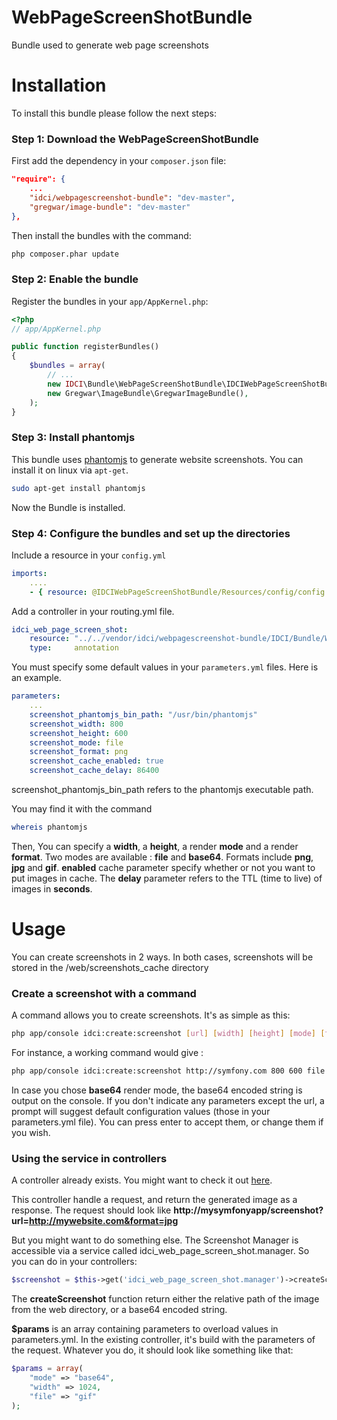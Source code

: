 WebPageScreenShotBundle
=======================

Bundle used to generate web page screenshots

Installation
============

To install this bundle please follow the next steps:

### Step 1: Download the WebPageScreenShotBundle

First add the dependency in your `composer.json` file:

```json
"require": {
    ...
    "idci/webpagescreenshot-bundle": "dev-master",
    "gregwar/image-bundle": "dev-master"
},
```

Then install the bundles with the command:

```sh
php composer.phar update
```

### Step 2: Enable the bundle

Register the bundles in your `app/AppKernel.php`:

```php
<?php
// app/AppKernel.php

public function registerBundles()
{
    $bundles = array(
        // ...
        new IDCI\Bundle\WebPageScreenShotBundle\IDCIWebPageScreenShotBundle(),
        new Gregwar\ImageBundle\GregwarImageBundle(),
    );
}
```

### Step 3: Install phantomjs

This bundle uses [phantomjs](http://phantomjs.org/ "phantomjs") to generate website screenshots. You can install it on linux via `apt-get`.

```sh
sudo apt-get install phantomjs
```

Now the Bundle is installed.

### Step 4: Configure the bundles and set up the directories

Include a resource in your `config.yml`

```yml
imports:
    ....
    - { resource: @IDCIWebPageScreenShotBundle/Resources/config/config.yml }
```

Add a controller in your routing.yml file.
```yml
idci_web_page_screen_shot:
    resource: "../../vendor/idci/webpagescreenshot-bundle/IDCI/Bundle/WebPageScreenShotBundle/Controller"
    type:     annotation
```

You must specify some default values in your `parameters.yml` files. Here is an example.

```yml
parameters:
    ...
    screenshot_phantomjs_bin_path: "/usr/bin/phantomjs"
    screenshot_width: 800
    screenshot_height: 600
    screenshot_mode: file
    screenshot_format: png
    screenshot_cache_enabled: true
    screenshot_cache_delay: 86400
```

screenshot_phantomjs_bin_path refers to the phantomjs executable path.

You may find it with the command

```sh
whereis phantomjs
```

Then, You can specify a **width**, a **height**, a render **mode** and a render **format**. Two modes are available : **file** and **base64**. Formats include **png**, **jpg** and **gif**.
**enabled** cache parameter specify whether or not you want to put images in cache. The **delay** parameter refers to the TTL (time to live) of images in **seconds**.

Usage
=====

You can create screenshots in 2 ways. In both cases, screenshots will be stored in the /web/screenshots_cache directory

### Create a screenshot with a command

A command allows you to create screenshots. It's as simple as this: 
```sh
php app/console idci:create:screenshot [url] [width] [height] [mode] [format]
```

For instance, a working command would give :
```sh
php app/console idci:create:screenshot http://symfony.com 800 600 file jpg
```

In case you chose **base64** render mode, the base64 encoded string is output on the console. If you don't indicate any parameters except the url, a prompt will suggest default configuration values (those in your parameters.yml file). You can press enter to accept them, or change them if you wish.

### Using the service in controllers

A controller already exists. You might want to check it out [here](https://github.com/IDCI-Consulting/WebPageScreenShotBundle/blob/master/Controller/FrontController.php "front-controller").

This controller handle a request, and return the generated image as a response.
The request should look like **http://mysymfonyapp/screenshot?url=http://mywebsite.com&format=jpg**

But you might want to do something else.
The Screenshot Manager is accessible via a service called idci_web_page_screen_shot.manager. So you can do in your controllers:

```php
$screenshot = $this->get('idci_web_page_screen_shot.manager')->createScreenshot($url, $params);
```

The **createScreenshot** function return either the relative path of the image from the web directory, or a base64 encoded string.

**$params** is an array containing parameters to overload values in parameters.yml. In the existing controller, it's build with the parameters of the request.
Whatever you do, it should look like something like that:

```php
$params = array(
    "mode" => "base64",
    "width" => 1024,
    "file" => "gif"
);
```








